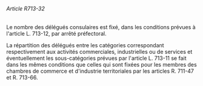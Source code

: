 ###### Article R713-32

Le nombre des délégués consulaires est fixé, dans les conditions prévues à l'article L. 713-12, par arrêté préfectoral.

La répartition des délégués entre les catégories correspondant respectivement aux activités commerciales, industrielles ou de services et éventuellement les sous-catégories prévues par l'article L. 713-11 se fait dans les mêmes conditions que celles qui sont fixées pour les membres des chambres de commerce et d'industrie territoriales par les articles R. 711-47 et R. 713-66.

